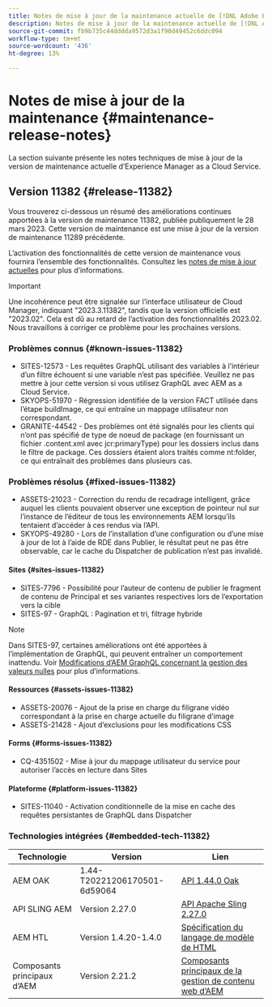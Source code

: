 ```yaml
---
title: Notes de mise à jour de la maintenance actuelle de [!DNL Adobe Experience Manager] as a Cloud Service.
description: Notes de mise à jour de la maintenance actuelle de [!DNL Adobe Experience Manager] as a Cloud Service.
source-git-commit: fb9b735c44dddda9572d3a1f90d49452c6ddc094
workflow-type: tm+mt
source-wordcount: '436'
ht-degree: 13%

---
```



# Notes de mise à jour de la maintenance {#maintenance-release-notes}

La section suivante présente les notes techniques de mise à jour de la version de maintenance actuelle d’Experience Manager as a Cloud Service.

## Version 11382 {#release-11382}

Vous trouverez ci-dessous un résumé des améliorations continues apportées à la version de maintenance 11382, publiée publiquement le 28 mars 2023. Cette version de maintenance est une mise à jour de la version de maintenance 11289 précédente.

L’activation des fonctionnalités de cette version de maintenance vous fournira l’ensemble des fonctionnalités. Consultez les [notes de mise à jour actuelles](/help/release-notes/release-notes-cloud/release-notes-current.md) pour plus d’informations.

>[!IMPORTANT]
>
> Une incohérence peut être signalée sur l’interface utilisateur de Cloud Manager, indiquant &quot;2023.3.11382&quot;, tandis que la version officielle est &quot;2023.02&quot;. Cela est dû au retard de l’activation des fonctionnalités 2023.02.
> Nous travaillons à corriger ce problème pour les prochaines versions.

### Problèmes connus {#known-issues-11382}

- SITES-12573 - Les requêtes GraphQL utilisant des variables à l’intérieur d’un filtre échouent si une variable n’est pas spécifiée. Veuillez ne pas mettre à jour cette version si vous utilisez GraphQL avec AEM as a Cloud Service.
- SKYOPS-51970 - Régression identifiée de la version FACT utilisée dans l’étape buildImage, ce qui entraîne un mappage utilisateur non correspondant.
- GRANITE-44542 - Des problèmes ont été signalés pour les clients qui n’ont pas spécifié de type de noeud de package (en fournissant un fichier .content.xml avec jcr:primaryType) pour les dossiers inclus dans le filtre de package. Ces dossiers étaient alors traités comme nt:folder, ce qui entraînait des problèmes dans plusieurs cas.

### Problèmes résolus {#fixed-issues-11382}

- ASSETS-21023 - Correction du rendu de recadrage intelligent, grâce auquel les clients pouvaient observer une exception de pointeur nul sur l’instance de l’éditeur de tous les environnements AEM lorsqu’ils tentaient d’accéder à ces rendus via l’API.
- SKYOPS-49280 - Lors de l’installation d’une configuration ou d’une mise à jour de lot à l’aide de RDE dans Publier, le résultat peut ne pas être observable, car le cache du Dispatcher de publication n’est pas invalidé.

#### Sites {#sites-issues-11382}

- SITES-7796 - Possibilité pour l’auteur de contenu de publier le fragment de contenu de Principal et ses variantes respectives lors de l’exportation vers la cible
- SITES-97 - GraphQL : Pagination et tri, filtrage hybride

>[!NOTE]
>
> Dans SITES-97, certaines améliorations ont été apportées à l’implémentation de GraphQL, qui peuvent entraîner un comportement inattendu. Voir [Modifications d’AEM GraphQL concernant la gestion des valeurs nulles](https://experienceleague.adobe.com/docs/experience-cloud-kcs/kbarticles/KA-21792.html?lang=fr) pour plus d’informations.

#### Ressources {#assets-issues-11382}

- ASSETS-20076 - Ajout de la prise en charge du filigrane vidéo correspondant à la prise en charge actuelle du filigrane d’image
- ASSETS-21428 - Ajout d’exclusions pour les modifications CSS

#### Forms {#forms-issues-11382}

- CQ-4351502 - Mise à jour du mappage utilisateur du service pour autoriser l’accès en lecture dans Sites

#### Plateforme {#platform-issues-11382}

- SITES-11040 - Activation conditionnelle de la mise en cache des requêtes persistantes de GraphQL dans Dispatcher

### Technologies intégrées {#embedded-tech-11382}

| Technologie | Version | Lien |
|---|---|---|
| AEM OAK | 1.44-T20221206170501-6d59064 | [API 1.44.0 Oak](https://www.javadoc.io/doc/org.apache.jackrabbit/oak-api/1.44.0/index.html) |
| API SLING AEM | Version 2.27.0 | [API Apache Sling 2.27.0](https://www.javadoc.io/doc/org.apache.sling/org.apache.sling.api/latest/index.html) |
| AEM HTL | Version 1.4.20-1.4.0 | [Spécification du langage de modèle de HTML](https://github.com/adobe/htl-spec) |
| Composants principaux d’AEM | Version 2.21.2 | [Composants principaux de la gestion de contenu web d’AEM](https://github.com/adobe/aem-core-wcm-components) |
